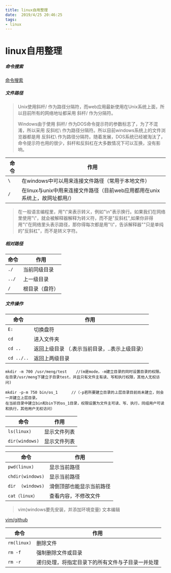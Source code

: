 ```yaml
---
title: linux自用整理
date:  2019/4/25 20:46:25
tags: 
- linux
---
```


# linux自用整理

##### 命令搜索

[命令搜索](http://man.linuxde.net/)

##### 文件路径

> Unix使用斜杆/ 作为路径分隔符，而web应用最新使用在Unix系统上面，所以目前所有的网络地址都采用 斜杆/ 作为分隔符。
>
> Windows由于使用 斜杆/ 作为DOS命令提示符的参数标志了，为了不混淆，所以采用 反斜杠\ 作为路径分隔符。所以目前windows系统上的文件浏览器都是用 反斜杠\ 作为路径分隔符。随着发展，DOS系统已经被淘汰了，命令提示符也用的很少，斜杆和反斜杠在大多数情况下可以互换，没有影响。

| 命令 | 作用                                                         |
| ---- | ------------------------------------------------------------ |
| `\`  | 在windows中可以用来连接文件路径（常用于本地文件）            |
| `/`  | 在linux与unix中用来连接文件路径（目前web应用都用在unix系统上，故网址都用/） |


>  在一般语言编程里，用"\\"来表示转义，例如"\n"表示换行。如果我们在网络里使用"\\\"，就会被解释器解释为转义符，而不是"反斜杠",如果你非得用"\\"在网络里头表示路径，那你得每次都是用"\\\\"，告诉解释器"\"只是单纯的"反斜杠"，而不是转义字符。

##### 相对路径

| 命令  | 作用           |
| ----- | -------------- |
| `./`  | 当前同级目录   |
| `../` | 上一级目录     |
| `/`   | 根目录（盘符） |



##### 文件操作

| 命令       | 作用                                           |
| ---------- | ---------------------------------------------- |
| `E:`       | 切换盘符                                       |
| `cd`       | 进入文件夹                                     |
| `cd ..`    | 返回上级目录 （.表示当前目录，..表示上级目录） |
| `cd ../..` | 返回上两级目录                                 |



```
mkdir -m 700 /usr/meng/test    //(m是mode，-m建立目录的同时设置目录的权限。
在目录/usr/meng下建立子目录test，并且只有文件主有读、写和执行权限，其他人无权访问)

mkdir -p-m 750 bin/os_1      //（-p若所要建立目录的上层目录目前尚未建立，则会一并建立上层目录。
在当前目录中建立bin和bin下的os_1目录，权限设置为文件主可读、写、执行，同组用户可读和执行，其他用户无权访问）
```
| 命令           | 作用         |
| -------------- | ------------ |
| `ls(linux)`    | 显示文件列表 |
| `dir(windows)` | 显示文件列表 |


| 命令             | 作用                     |
| ---------------- | ------------------------ |
| `pwd(linux)`     | 显示当前路径             |
| `chdir(windows)` | 显示当前路径             |
| `dir  (windows)` | 滑倒顶部也能显示当前路径 |
| `cat（linux）`   | 查看内容，不修改文件     |


> vim(windows要先安装，并添加环境变量) 文本编辑

 [vim/github](https://github.com/vim/vim)

| 命令        | 作用                                             |
| ----------- | ------------------------------------------------ |
| `rm(linux)` | 删除文件                                         |
| `rm -f`     | 强制删除文件或目录                               |
| `rm -r`     | 递归处理，将指定目录下的所有文件与子目录一并处理 |


